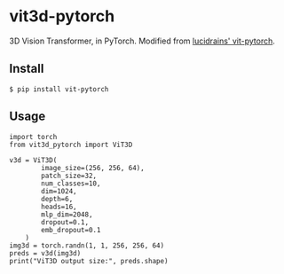 # vit3d-pytorch
3D Vision Transformer, in PyTorch. Modified from [lucidrains' vit-pytorch](https://github.com/lucidrains/vit-pytorch).


## Install
```
$ pip install vit-pytorch
```

## Usage
```
import torch
from vit3d_pytorch import ViT3D

v3d = ViT3D(
        image_size=(256, 256, 64),
        patch_size=32,
        num_classes=10,
        dim=1024,
        depth=6,
        heads=16,
        mlp_dim=2048,
        dropout=0.1,
        emb_dropout=0.1
    )
img3d = torch.randn(1, 1, 256, 256, 64)
preds = v3d(img3d)
print("ViT3D output size:", preds.shape)
```
